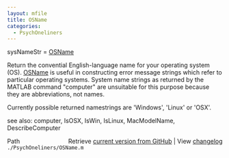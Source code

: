 ```yaml
---
layout: mfile
title: OSName
categories:
  - PsychOneliners
---
```


sysNameStr = [OSName](/docs/OSName)

Return the convential English\-language name for your operating system \(OS\).
[OSName](/docs/OSName) is useful in constructing error message strings which refer to
particular operating systems. System name strings as returned by the MATLAB
command "computer" are unsuitable for this purpose because they are
abbreviations, not names.

Currently possible returned namestrings are 'Windows', 'Linux' or 'OSX'.

see also: computer, IsOSX, IsWin, IsLinux, MacModelName, DescribeComputer


<div class="code_header" style="text-align:right;">
  <span style="float:left;">Path&nbsp;&nbsp;</span> <span class="counter">Retrieve <a href=
  "https://raw.github.com/Psychtoolbox-3/Psychtoolbox-3/beta/./PsychOneliners/OSName.m">current version from GitHub</a> | View <a href=
  "https://github.com/Psychtoolbox-3/Psychtoolbox-3/commits/beta/./PsychOneliners/OSName.m">changelog</a></span>
</div>
<div class="code">
  <code>./PsychOneliners/OSName.m</code>
</div>
